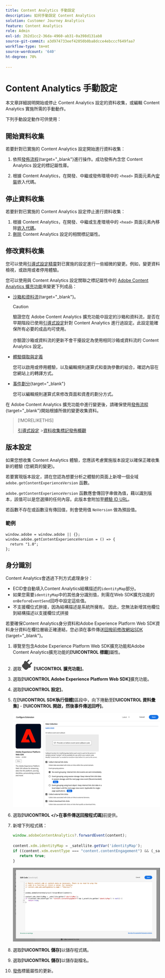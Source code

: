 ```yaml
---
title: Content Analytics 手動設定
description: 如何手動設定 Content Analytics
solution: Customer Journey Analytics
feature: Content Analytics
role: Admin
exl-id: 2b2d1cc2-36da-4960-ab31-0a398d131ab8
source-git-commit: a3d974733eef42050b0ba8dcce4ebcccf649faa7
workflow-type: tm+mt
source-wordcount: '640'
ht-degree: 70%

---
```


# Content Analytics 手動設定

本文章詳細說明開始或停止 Content Analytics 設定的資料收集，或編輯 Content Analytics 實施所需的手動動作。

下列手動設定動作可供使用：

## 開始資料收集

若要針對已實施的 Content Analytics 設定開始進行資料收集：

1. 依照[發佈流程](https://experienceleague.adobe.com/zh-hant/docs/experience-platform/tags/publish/overview){target="_blank"}進行操作。成功發佈內含您 Content Analytics 設定的標記屬性庫。

1. 根據 Content Analytics，在開發、中繼或發佈環境中的 `<head>` 頁面元素內[安裝](https://experienceleague.adobe.com/zh-hant/docs/experience-platform/tags/publish/environments/environments#installation)嵌入代碼。


## 停止資料收集

若要針對已實施的 Content Analytics 設定停止進行資料收集：

1. 根據 Content Analytics，在開發、中繼或生產環境中的 `<head>` 頁面元素內移除[嵌入代碼](https://experienceleague.adobe.com/zh-hant/docs/experience-platform/tags/publish/environments/environments)。
1. [刪除](https://experienceleague.adobe.com/zh-hant/docs/experience-platform/tags/publish/overview) Content Analytics 設定的相關標記屬性。



## 修改資料收集

您可以使用[引導式設定精靈](guided.md)對已實施的設定進行一些細微的變更。例如，變更資料檢視，或啟用或者停用體驗。

您可以使用與 Content Analytics 設定關聯之標記屬性中的 [Adobe Content Analytics 擴充功能](https://experienceleague.adobe.com/zh-hant/docs/experience-platform/tags/extensions/client/content-analytics/overview)來變更下列成品：

* [沙箱和資料流](https://experienceleague.adobe.com/zh-hant/docs/experience-platform/tags/extensions/client/content-analytics/overview#configure-datastreams){target="_blank"}。

  >[!CAUTION]
  >
  >驗證您在 Adobe Content Analytics 擴充功能中設定的沙箱和資料流，是否在早期階段已使用[引導式設定](guided.md)針對 Content Analytics 進行過設定。此設定能確保所有必要的成品均可使用。<br/><br/>亦驗證沙箱或資料流的更新不會干擾設定為使用相同沙箱或資料流的 Content Analytics 設定。
  >

* [體驗擷取與定義](https://experienceleague.adobe.com/zh-hant/docs/experience-platform/tags/extensions/client/content-analytics/overview?lang=en#configure-experience-capture-and-definition)

  您可以啟用或停用體驗，以及編輯規則運算式和查詢參數的組合，確認內容在您網站上的轉譯方式。

* [事件劃分](https://experienceleague.adobe.com/zh-hant/docs/experience-platform/tags/extensions/client/content-analytics/overview#configure-event-segmenting){target="_blank"}

  您可以編輯規則運算式來修改頁面和資產的劃分方式。


在 Adobe Content Analytics 擴充功能中進行變更後，請確保使用[發佈流程](https://experienceleague.adobe.com/zh-hant/docs/experience-platform/tags/publish/overview){target="_blank"}開始根據所做的變更收集資料。



>[!MORELIKETHIS]
>
>[引導式設定](guided.md)
>&#x200B;>[資料收集標記發佈概觀](https://experienceleague.adobe.com/zh-hant/docs/experience-platform/tags/publish/overview)
>


## 版本設定

如果您想收集 Content Analytics 體驗，您應該考慮實施版本設定以確保正確收集新的體驗 (您網頁的變更)。

若要實現版本設定，請在您認為想要分析之體驗的頁面上新增一個全域 `adobe.getContentExperienceVersion` 函數。

`adobe.getContentExperienceVersion` 函數應會傳回字串做為值，藉以識別版本，該值可以是您選擇的任何內容。此版本會附加至[體驗 ID URL](/help/content-analytics/report/components.md#experience-metadata)。

若函數不存在或函數沒有傳回值，則會使用值 `NoVersion` 做為預設值。

### 範例

```
window.adobe = window.adobe || {};
window.adobe.getContentExperienceVersion = () => {
  return "1.0";
};
```

## 身分識別

Content Analytics會透過下列方式處理身分：

* ECID會自動填入Content Analytics結構描述的`identityMap`部分。
* 如果您需要`identityMap`中的其他身分識別值，則需在Web SDK擴充功能的`onBeforeEventSend`回呼中設定這些值。
* 不支援欄位式拚接，因為結構描述是系統所擁有。 因此，您無法新增其他欄位到結構描述以支援欄位式拼接


若要確保Content Analytics身分資料和Adobe Experience Platform Web SDK資料身分資料在欄位層級正確連結，您必須在事件傳送[回撥前修改網站SDK &#x200B;](https://experienceleague.adobe.com/zh-hant/docs/experience-platform/web-sdk/commands/configure/onbeforeeventsend){target="_blank"}。

1. 導覽至包含Adobe Experience Platform Web SDK擴充功能和Adobe Content Analytics擴充功能的&#x200B;**[!UICONTROL 標籤]**&#x200B;屬性。
1. 選取![外掛程式](/help/assets/icons/Plug.svg) **[!UICONTROL 擴充功能]**。
1. 選取&#x200B;**[!UICONTROL Adobe Experience Platform Web SDK]**&#x200B;擴充功能。
1. 選取&#x200B;**[!UICONTROL 設定]**。
1. 在&#x200B;**[!UICONTROL SDK執行個體]**&#x200B;區段中，向下捲動至&#x200B;**[!UICONTROL 資料彙集]** - **[!UICONTROL 開啟，然後事件傳送回呼]**。

   ![在事件傳送回撥之前](/help/content-analytics/assets/onbeforeeventsendcallback.png)

1. 選取&#x200B;**[!UICONTROL &lt;/>在事件傳送回撥程式碼]**&#x200B;前提供。
1. 新增下列程式碼：

   ```javascript
   window.adobeContentAnalytics?.forwardEvent(content);
   
   content.xdm.identityMap = _satellite.getVar('identityMap');
   if ((content.xdm.eventType === "content.contentEngagement") && (_satellite.getVar('identityMap') != null)) {
      return true;
   }
   ```

   ![在事件傳送回撥之前](/help/content-analytics/assets/onbeforeeventsendcallbackcode.png)

1. 選取&#x200B;**[!UICONTROL 儲存]**&#x200B;以儲存程式碼。
1. 選取&#x200B;**[!UICONTROL 儲存]**&#x200B;以儲存副檔名。
1. [發佈](https://experienceleague.adobe.com/zh-hant/docs/experience-platform/tags/publish/overview)標籤屬性的更新。





